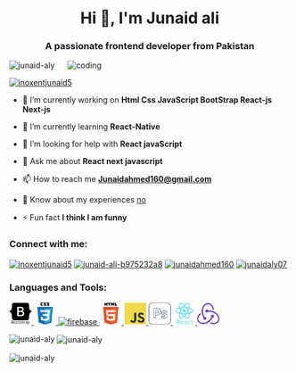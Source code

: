 <h1 align="center">Hi 👋, I'm Junaid ali</h1>
<h3 align="center">A passionate frontend developer from Pakistan</h3>

<img align="right" alt="coding" width="400" src="https://miro.medium.com/max/1360/0*7Q3yvSIv_t0ioJ-Z.gif">

<p align="left"> <img src="https://komarev.com/ghpvc/?username=junaid-aly&label=Profile%20views&color=0e75b6&style=flat" alt="junaid-aly" /> </p>



<p align="left"> <a href="https://twitter.com/inoxentjunaid5" target="blank"><img src="https://img.shields.io/twitter/follow/inoxentjunaid5?logo=twitter&style=for-the-badge" alt="inoxentjunaid5" /></a> </p>

- 🔭 I’m currently working on **Html Css JavaScript BootStrap React-js Next-js**

- 🌱 I’m currently learning **React-Native**

- 🤝 I’m looking for help with **React javaScript**

- 💬 Ask me about **React next javascript**

- 📫 How to reach me **Junaidahmed160@gmail.com**

- 📄 Know about my experiences [no](no)

- ⚡ Fun fact **I think I am funny**

<h3 align="left">Connect with me:</h3>
<p align="left">
<a href="https://twitter.com/inoxentjunaid5" target="blank"><img align="center" src="https://raw.githubusercontent.com/rahuldkjain/github-profile-readme-generator/master/src/images/icons/Social/twitter.svg" alt="inoxentjunaid5" height="30" width="40" /></a>
<a href="https://linkedin.com/in/junaid-ali-b975232a8" target="blank"><img align="center" src="https://raw.githubusercontent.com/rahuldkjain/github-profile-readme-generator/master/src/images/icons/Social/linked-in-alt.svg" alt="junaid-ali-b975232a8" height="30" width="40" /></a>
<a href="https://fb.com/junaidahmed160" target="blank"><img align="center" src="https://raw.githubusercontent.com/rahuldkjain/github-profile-readme-generator/master/src/images/icons/Social/facebook.svg" alt="junaidahmed160" height="30" width="40" /></a>
<a href="https://instagram.com/junaidaly07" target="blank"><img align="center" src="https://raw.githubusercontent.com/rahuldkjain/github-profile-readme-generator/master/src/images/icons/Social/instagram.svg" alt="junaidaly07" height="30" width="40" /></a>
</p>

<h3 align="left">Languages and Tools:</h3>
<p align="left"> <a href="https://getbootstrap.com" target="_blank" rel="noreferrer"> <img src="https://raw.githubusercontent.com/devicons/devicon/master/icons/bootstrap/bootstrap-plain-wordmark.svg" alt="bootstrap" width="40" height="40"/> </a> <a href="https://www.w3schools.com/css/" target="_blank" rel="noreferrer"> <img src="https://raw.githubusercontent.com/devicons/devicon/master/icons/css3/css3-original-wordmark.svg" alt="css3" width="40" height="40"/> </a> <a href="https://firebase.google.com/" target="_blank" rel="noreferrer"> <img src="https://www.vectorlogo.zone/logos/firebase/firebase-icon.svg" alt="firebase" width="40" height="40"/> </a> <a href="https://www.w3.org/html/" target="_blank" rel="noreferrer"> <img src="https://raw.githubusercontent.com/devicons/devicon/master/icons/html5/html5-original-wordmark.svg" alt="html5" width="40" height="40"/> </a> <a href="https://developer.mozilla.org/en-US/docs/Web/JavaScript" target="_blank" rel="noreferrer"> <img src="https://raw.githubusercontent.com/devicons/devicon/master/icons/javascript/javascript-original.svg" alt="javascript" width="40" height="40"/> </a> <a href="https://www.photoshop.com/en" target="_blank" rel="noreferrer"> <img src="https://raw.githubusercontent.com/devicons/devicon/master/icons/photoshop/photoshop-line.svg" alt="photoshop" width="40" height="40"/> </a> <a href="https://reactjs.org/" target="_blank" rel="noreferrer"> <img src="https://raw.githubusercontent.com/devicons/devicon/master/icons/react/react-original-wordmark.svg" alt="react" width="40" height="40"/> </a> <a href="https://redux.js.org" target="_blank" rel="noreferrer"> <img src="https://raw.githubusercontent.com/devicons/devicon/master/icons/redux/redux-original.svg" alt="redux" width="40" height="40"/> </a> </p>

<p><img align="left" src="https://github-readme-stats.vercel.app/api/top-langs?username=junaid-aly&show_icons=true&locale=en&layout=compact" alt="junaid-aly" /></p>

<p>&nbsp;<img align="center" src="https://github-readme-stats.vercel.app/api?username=junaid-aly&show_icons=true&locale=en" alt="junaid-aly" /></p>

<p><img align="center" src="https://github-readme-streak-stats.herokuapp.com/?user=junaid-aly&" alt="junaid-aly" /></p>
